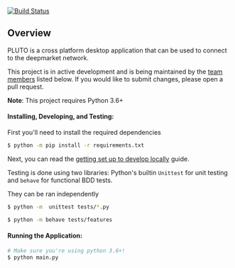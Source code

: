 [![Build Status](https://travis-ci.org/deepmarket/PLUTO.svg?branch=develop)](https://travis-ci.org/deepmarket/PLUTO)

## Overview

PLUTO is a cross platform desktop application that can be used to connect to the deepmarket network.

This project is in active development and is being maintained by the [team members](#team-members) listed below.
If you would like to submit changes, please open a pull request.

**Note**: This project requires Python 3.6+

#### Installing, Developing, and Testing:

First you'll need to install the required dependencies

```bash
$ python -m pip install -r requirements.txt
```

Next, you can read the [getting set up to develop locally](https://github.com/deepmarket/PLUTO/wiki/Setting-up-deepmarket's-api-backend-for-local-development) guide.

Testing is done using two libraries: Python's builtin `Unittest` for unit testing and `behave` for functional BDD tests.

They can be ran independently
```bash
$ python -m  unittest tests/*.py

$ python -m behave tests/features
```

#### Running the Application:

```bash
# Make sure you're using python 3.6+!
$ python main.py
```
